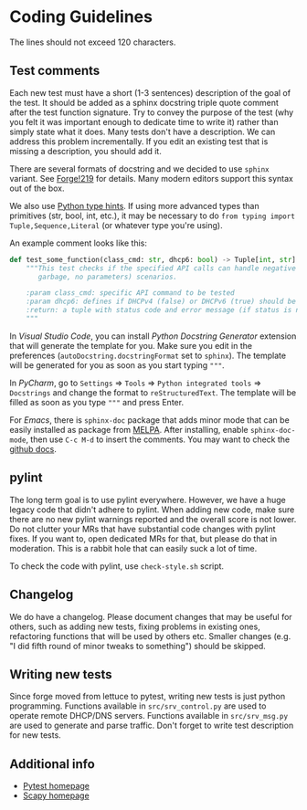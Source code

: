 Coding Guidelines
=================

The lines should not exceed 120 characters.

Test comments
-------------

Each new test must have a short (1-3 sentences) description of the goal of the test. It should
be added as a sphinx docstring triple quote comment after the test function signature. Try to convey the
purpose of the test (why you felt it was important enough to dedicate time to write it) rather than
simply state what it does. Many tests don't have a description. We can address this problem
incrementally. If you edit an existing test that is missing a description, you should add it.

There are several formats of docstring and we decided to use `sphinx` variant. See
[Forge!219](https://gitlab.isc.org/isc-projects/forge/-/merge_requests/219#note_257686) for details.
Many modern editors support this syntax out of the box.

We also use [Python type hints](https://docs.python.org/3/library/typing.html).
If using more advanced types than primitives (str, bool, int, etc.), it may be necessary to do
`from typing import Tuple,Sequence,Literal` (or whatever type you're using).

An example comment looks like this:

```python
def test_some_function(class_cmd: str, dhcp6: bool) -> Tuple[int, str]:
    """This test checks if the specified API calls can handle negative (missing mandatory parameters,
       garbage, no parameters) scenarios.

    :param class_cmd: specific API command to be tested
    :param dhcp6: defines if DHCPv4 (false) or DHCPv6 (true) should be tested
    :return: a tuple with status code and error message (if status is non-zero)
    """
```

In _Visual Studio Code_, you can install _Python Docstring Generator_ extension that will generate
the template for you. Make sure you edit in the preferences (`autoDocstring.docstringFormat` set to
`sphinx`). The template will be generated for you as soon as you start typing `"""`.

In _PyCharm_, go to `Settings` => `Tools` => `Python integrated tools` => `Docstrings` and change
the format to `reStructuredText`. The template will be filled as soon as you type `"""` and press
Enter.

For _Emacs_, there is `sphinx-doc` package that adds minor mode that can be easily installed as
package from [MELPA](https://www.emacswiki.org/emacs/MELPA). After installing, enable `sphinx-doc-mode`,
then use `C-c M-d` to insert the comments. You may want to check the
[github docs](https://github.com/naiquevin/sphinx-doc.el).

pylint
------

The long term goal is to use pylint everywhere. However, we have a huge legacy code that didn't adhere
to pylint. When adding new code, make sure there are no new pylint warnings reported and the overall
score is not lower. Do not clutter your MRs that have substantial code changes with pylint fixes.
If you want to, open dedicated MRs for that, but please do that in moderation. This is a rabbit hole
that can easily suck a lot of time.

To check the code with pylint, use `check-style.sh` script.

Changelog
---------

We do have a changelog. Please document changes that may be useful for others, such as adding new
tests, fixing problems in existing ones, refactoring functions that will be used by others etc.
Smaller changes (e.g. "I did fifth round of minor tweaks to something") should be skipped.

Writing new tests
-----------------

Since forge moved from lettuce to pytest, writing new tests is just python programming.
Functions available in `src/srv_control.py` are used to operate remote DHCP/DNS servers.
Functions available in `src/srv_msg.py` are used to generate and parse traffic. Don't forget
to write test description for new tests.

Additional info
---------------

- [Pytest homepage](https://docs.pytest.org/en/latest/)
- [Scapy homepage](http://www.secdev.org/projects/scapy/)
